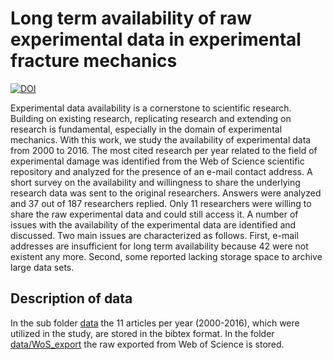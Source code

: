 # Long term availability of raw experimental data in experimental fracture mechanics

[![DOI](https://zenodo.org/badge/110383353.svg)](https://zenodo.org/badge/latestdoi/110383353)

Experimental data availability is a cornerstone to scientific research. Building  on  existing  research, replicating  research  and  extending  on  research  is  fundamental, especially in the domain of experimental mechanics.  With this  work, we study the availability of experimental data from 2000 to 2016. The  most cited research per year related to the field of  experimental damage  was  identified from the  Web of Science  scientific repository and analyzed for the  presence of an e-mail contact address.  A short survey on the availability and  willingness  to  share  the  underlying  research  data  was  sent  to  the  original  researchers.  Answers were analyzed and 37 out of 187 researchers replied.  Only  11  researchers  were  willing  to  share  the  raw  experimental  data  and  could still access it.  A  number  of  issues  with  the  availability  of  the  experimental  data  are  identified and discussed.  Two main issues are characterized as follows.  First,  e-mail addresses are insufficient for long term availability because 42 were not existent any more.  Second, some reported lacking storage space to archive large data sets.

## Description of data

In the sub folder [data](https://github.com/OpenDataExpMechanics/Survey/tree/master/data) the 11 articles per year (2000-2016), which were utilized in the study, are stored in the bibtex format. In the folder [data/WoS_export](https://github.com/OpenDataExpMechanics/Survey/tree/master/data/WoS_export) the raw exported from Web of Science is stored.
